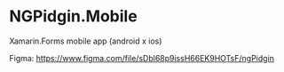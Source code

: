 # NGPidgin.Mobile
Xamarin.Forms mobile app (android x ios)

Figma: https://www.figma.com/file/sDbl68p9issH66EK9HOTsF/ngPidgin
